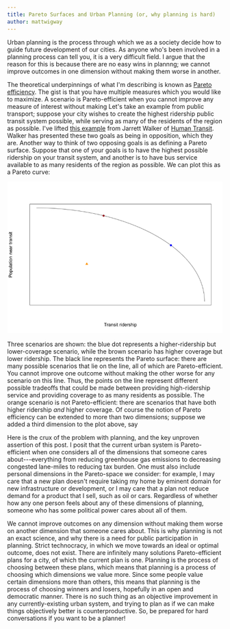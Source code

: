 ```yaml
---
title: Pareto Surfaces and Urban Planning (or, why planning is hard)
author: mattwigway
---
```


Urban planning is the process through which we as a society decide how to guide future development of our
cities. As anyone who's been involved in a planning process can tell you, it is a very difficult field. I
argue that the reason for this is because there are no easy wins in plannng; we cannot improve outcomes in one
dimension without making them worse in another.

The theoretical underpinnings of what I'm describing is known as [Pareto efficiency](https://en.wikipedia.org/wiki/Pareto_efficiency).
The gist is that you have multiple measures which you would like to maximize. A scenario is Pareto-efficient when you cannot
improve any measure of interest without making  Let's take an example from public transport;
suppose your city wishes to create the highest ridership public transit system possible, while serving as many of
the residents of the region as possible. I've lifted [this example](http://ses.library.usyd.edu.au//bitstream/2123/6057/1/thredbo10-themeA-Walker.pdf)
from Jarrett Walker of [Human Transit](http://humantransit.org). Walker has presented these two goals as being in
opposition, which they are. Another way to think of two opposing goals is as defining a Pareto surface. Suppose that one
of your goals is to have the highest possible ridership on your transit system, and another is to have
bus service available to as many residents of the region as possible. We can plot this as a Pareto curve:

<img src="/img/pareto/ridership.png"></img>

Three scenarios are shown: the blue dot represents a higher-ridership but lower-coverage scenario,
while the brown scenario has higher coverage but lower ridership. The black line represents the Pareto
surface: there are many possible scenarios that lie on the line, all of which are Pareto-efficient.
You cannot improve one outcome without making the other worse for any scenario on this line. Thus,
the points on the line represent different possible tradeoffs that could be made between providing
high-ridership service and providing coverage to as many residents as possible. The orange scenario
is not Pareto-efficient: there are scenarios that have both higher ridership _and_ higher coverage.
Of course the notion of Pareto efficiency can be extended to more than two dimensions; suppose we added
a third dimension to the plot above, say 

Here is the crux of the problem with planning, and the key unproven assertion of this post. I posit
that the current urban system is Pareto-efficient when one considers all of the dimensions that someone
cares about---everything from reducing greenhouse gas emissions to decreasing congested lane-miles to
reducing tax burden. One must also include personal dimensions in the Pareto-space we consider: for example,
I may care that a new plan doesn't require taking my home by eminent domain for new infrastructure or development,
or I may care that a plan not reduce demand for a product that I sell, such as oil or cars. Regardless of whether
how any one person feels about any of these dimensions of planning, someone who has some political power
cares about all of them.

We cannot improve outcomes on any
dimension without making them worse on another dimension that someone cares about. This is why planning is not
an exact science, and why there is a need for public participation in planning. Strict technocracy, in which we
move towards an ideal or optimal outcome, does not exist. There are infinitely many solutions Pareto-efficient plans
for a city, of which the current plan is one. Planning is the process of choosing between these plans, which means that
planning is a process of choosing which dimensions we value more. Since some people value certain dimensions more than
others, this means that planning is the process of choosing winners and losers, hopefully in an open and democratic
manner. There is no such thing as an objective improvement in any currently-existing urban system, and trying to
plan as if we can make things objectively better is counterproductive. So, be prepared for hard conversations if you want to be a planner!